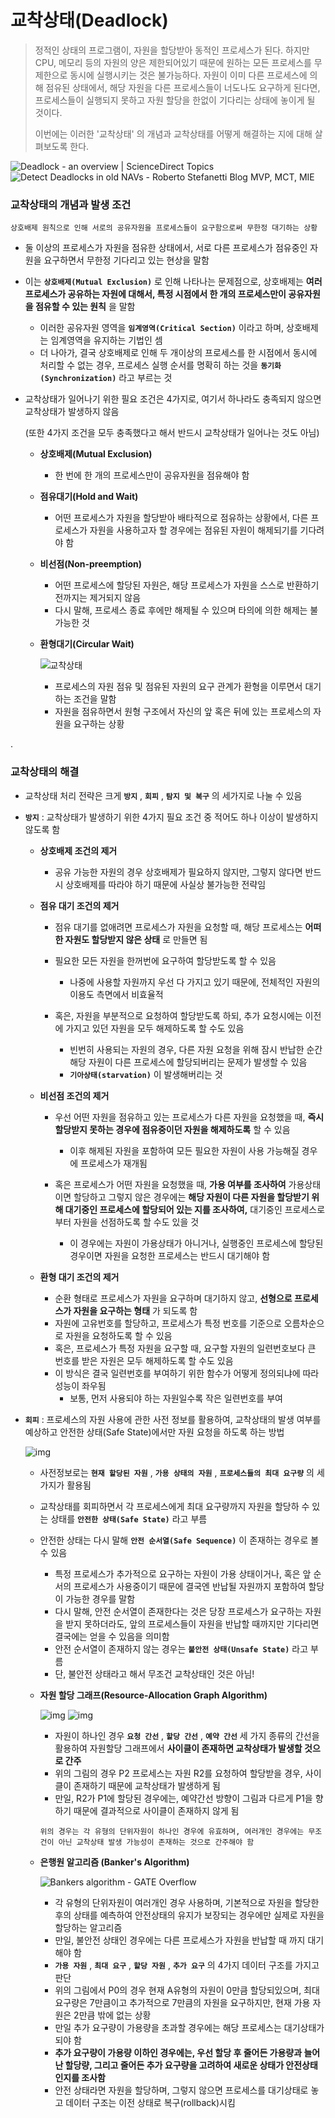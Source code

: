 # 교착상태(Deadlock)

> 정적인 상태의 프로그램이, 자원을 할당받아 동적인 프로세스가 된다. 하지만 CPU, 메모리 등의 자원의 양은 제한되어있기 때문에 원하는 모든 프로세스를 무제한으로 동시에 실행시키는 것은 불가능하다. 자원이 이미 다른 프로세스에 의해 점유된 상태에서, 해당 자원을 다른 프로세스들이 너도나도 요구하게 된다면, 프로세스들이 실행되지 못하고 자원 할당을 한없이 기다리는 상태에 놓이게 될 것이다. 
>
> 이번에는 이러한 '교착상태' 의 개념과 교착상태를 어떻게 해결하는 지에 대해 살펴보도록 한다.


![Deadlock - an overview | ScienceDirect Topics](https://ars.els-cdn.com/content/image/3-s2.0-B0122274105008516-gr6.gif) ![Detect Deadlocks in old NAVs - Roberto Stefanetti Blog MVP, MCT, MIE](https://i1.wp.com/robertostefanettinavblog.com/wp-content/uploads/2018/04/image022.jpg?resize=302%2C219)

### 교착상태의 개념과 발생 조건
```
상호배제 원칙으로 인해 서로의 공유자원을 프로세스들이 요구함으로써 무한정 대기하는 상황
```
- 둘 이상의 프로세스가 자원을 점유한 상태에서, 서로 다른 프로세스가 점유중인 자원을 요구하면서 무한정 기다리고 있는 현상을 말함

- 이는 __`상호배제(Mutual Exclusion)`__ 로 인해 나타나는 문제점으로, 상호배제는 __여러 프로세스가 공유하는 자원에 대해서, 특정 시점에서 한 개의 프로세스만이 공유자원을 점유할 수 있는 원칙__ 을 말함

  - 이러한 공유자원 영역을 __`임계영역(Critical Section)`__ 이라고 하며, 상호배제는 임계영역을 유지하는 기법인 셈
  - 더 나아가, 결국 상호배제로 인해 두 개이상의 프로세스를 한 시점에서 동시에 처리할 수 없는 경우, 프로세스 실행 순서를 명확히 하는 것을 __`동기화(Synchronization)`__ 라고 부르는 것

  

- 교착상태가 일어나기 위한 필요 조건은 4가지로, 여기서 하나라도 충족되지 않으면 교착상태가 발생하지 않음

  (또한 4가지 조건을 모두 충족했다고 해서 반드시 교착상태가 일어나는 것도 아님)

  - __상호배제(Mutual Exclusion)__

    - 한 번에 한 개의 프로세스만이 공유자원을 점유해야 함

  - __점유대기(Hold and Wait)__

    - 어떤 프로세스가 자원을 할당받아 배타적으로 점유하는 상황에서, 다른 프로세스가 자원을 사용하고자 할 경우에는 점유된 자원이 해제되기를 기다려야 함

  - __비선점(Non-preemption)__

    - 어떤 프로세스에 할당된 자원은, 해당 프로세스가 자원을 스스로 반환하기 전까지는 제거되지 않음
    - 다시 말해, 프로세스 종료 후에만 해제될 수 있으며 타의에 의한 해제는 불가능한 것

  - __환형대기(Circular Wait)__

    ![교착상태](https://img1.daumcdn.net/thumb/R800x0/?scode=mtistory2&fname=https%3A%2F%2Ft1.daumcdn.net%2Fcfile%2Ftistory%2F2505A94B595D1A332E)

    - 프로세스의 자원 점유 및 점유된 자원의 요구 관계가 환형을 이루면서 대기하는 조건을 말함
    - 자원을 점유하면서 원형 구조에서 자신의 앞 혹은 뒤에 있는 프로세스의 자원을 요구하는 상황

.

### 교착상태의 해결

- 교착상태 처리 전략은 크게 __`방지`__ , __`회피`__ , __`탐지 및 복구`__ 의 세가지로 나눌 수 있음

- __`방지`__ : 교착상태가 발생하기 위한 4가지 필요 조건 중 적어도 하나 이상이 발생하지 않도록 함

  - __상호배제 조건의 제거__ 

    - 공유 가능한 자원의 경우 상호배제가 필요하지 않지만, 그렇지 않다면 반드시 상호배제를 따라야 하기 때문에 사실상 불가능한 전략임

    

  - __점유 대기 조건의 제거__

    - 점유 대기를 없애려면 프로세스가 자원을 요청할 때, 해당 프로세스는 __어떠한 자원도 할당받지 않은 상태__ 로 만들면 됨

    - 필요한 모든 자원을 한꺼번에 요구하여 할당받도록 할 수 있음

      - 나중에 사용할 자원까지 우선 다 가지고 있기 때문에, 전체적인 자원의 이용도 측면에서 비효율적

    - 혹은, 자원을 부분적으로 요청하여 할당받도록 하되, 추가 요청시에는 이전에 가지고 있던 자원을 모두 해제하도록 할 수도 있음

      - 빈번히 사용되는 자원의 경우, 다른 자원 요청을 위해 잠시 반납한 순간 해당 자원이 다른 프로세스에 할당되버리는 문제가 발생할 수 있음
      - __`기아상태(starvation)`__ 이 발생해버리는 것

      

  - __비선점 조건의 제거__

    - 우선 어떤 자원을 점유하고 있는 프로세스가 다른 자원을 요청했을 때, __즉시 할당받지 못하는 경우에 점유중이던 자원을 해제하도록__ 할 수 있음

      - 이후 해제된 자원을 포함하여 모든 필요한 자원이 사용 가능해질 경우에 프로세스가 재개됨

    - 혹은 프로세스가 어떤 자원을 요청했을 때, __가용 여부를 조사하여__ 가용상태이면 할당하고 그렇지 않은 경우에는 __해당 자원이 다른 자원을 할당받기 위해 대기중인 프로세스에 할당되어 있는 지를 조사하여,__ 대기중인 프로세스로부터 자원을 선점하도록 할 수도 있을 것

      - 이 경우에는 자원이 가용상태가 아니거나, 실행중인 프로세스에 할당된 경우이면 자원을 요청한 프로세스는 반드시 대기해야 함

      

  - __환형 대기 조건의 제거__

    - 순환 형태로 프로세스가 자원을 요구하며 대기하지 않고, __선형으로 프로세스가 자원을 요구하는 형태__ 가 되도록 함
    - 자원에 고유번호를 할당하고, 프로세스가 특정 번호를 기준으로 오름차순으로 자원을 요청하도록 할 수 있음
    - 혹은, 프로세스가 특정 자원을 요구할 때, 요구할 자원의 일련번호보다 큰 번호를 받은 자원은 모두 해제하도록 할 수도 있음
    - 이 방식은 결국 일련번호를 부여하기 위한 함수가 어떻게 정의되냐에 따라 성능이 좌우됨
      - 보통, 먼저 사용되야 하는 자원일수록 작은 일련번호를 부여
      
      

- __`회피`__ : 프로세스의 자원 사용에 관한 사전 정보를 활용하여, 교착상태의 발생 여부를 예상하고 안전한 상태(Safe State)에서만 자원 요청을 하도록 하는 방법

  ![img](https://blog.kakaocdn.net/dn/dzKzTP/btq1jlpnlS9/QXTIMflJuHXaGC0v4lM6MK/img.png)

  - 사전정보로는 __`현재 할당된 자원`__ , __`가용 상태의 자원`__ , __`프로세스들의 최대 요구량`__ 의 세가지가 활용됨

  - 교착상태를 회피하면서 각 프로세스에게 최대 요구량까지 자원을 할당하 수 있는 상태를 __`안전한 상태(Safe State)`__ 라고 부름

  - 안전한 상태는 다시 말해 __`안전 순서열(Safe Sequence)`__ 이 존재하는 경우로 볼 수 있음

    - 특정 프로세스가 추가적으로 요구하는 자원이 가용 상태이거나, 혹은 앞 순서의 프로세스가 사용중이기 때문에 결국엔 반납될 자원까지 포함하여 할당이 가능한 경우를 말함
    - 다시 말해, 안전 순서열이 존재한다는 것은 당장 프로세스가 요구하는 자원을 받지 못하더라도,  앞의 프로세스들이 자원을 반납할 때까지만 기다리면 결국에는 얻을 수 있음을 의미함
    - 안전 순서열이 존재하지 않는 경우는 __`불안전 상태(Unsafe State)`__ 라고 부름
    - 단, 불안전 상태라고 해서 무조건 교착상태인 것은 아님!

    

  - __자원 할당 그래프(Resource-Allocation Graph Algorithm)__

    ![img](https://blog.kakaocdn.net/dn/2MRlU/btq1dyC175o/e83uiH7DljCv8JoeMAC56K/img.png) ![img](https://blog.kakaocdn.net/dn/rdYUy/btq1e7kTobW/U5Z3z5yZOKiMCwUoAsfoXk/img.png)

    - 자원이 하나인 경우  __`요청 간선`__ , __`할당 간선`__ , __`예약 간선`__ 세 가지 종류의 간선을 활용하여 자원할당 그래프에서 __사이클이 존재하면 교착상태가 발생할 것으로 간주__
    - 위의 그림의 경우 P2 프로세스는 자원 R2를 요청하여 할당받을 경우,  사이클이 존재하기 때문에 교착상태가 발생하게 됨
    - 만일, R2가 P1에 할당된 경우에는, 예약간선 방향이 그림과 다르게 P1을 향하기 때문에 결과적으로 사이클이 존재하지 않게 됨

    ```
    위의 경우는 각 유형의 단위자원이 하나인 경우에 유효하며, 여러개인 경우에는 무조건이 아닌 교착상태 발생 가능성이 존재하는 것으로 간주해야 함
    ```

    

  - __은행원 알고리즘 (Banker's Algorithm)__

    ![Bankers algorithm - GATE Overflow](https://gateoverflow.in/?qa=blob&qa_blobid=3691599697707191552)

    - 각 유형의 단위자원이 여러개인 경우 사용하며, 기본적으로 자원을 할당한 후의 상태를 예측하여 안전상태의 유지가 보장되는 경우에만 실제로 자원을 할당하는 알고리즘
    - 만일, 불안전 상태인 경우에는 다른 프로세스가 자원을 반납할 때 까지 대기해야 함
    - __`가용 자원`__ , __`최대 요구`__ , __`할당 자원`__ , __`추가 요구`__ 의 4가지 데이터 구조를 가지고 판단
    - 위의 그림에서 P0의 경우 현재 A유형의 자원이 0만큼 할당되있으며, 최대 요구량은 7만큼이고 추가적으로 7만큼의 자원을 요구하지만, 현재 가용 자원은 2만큼 밖에 없는 상황
    - 만일 추가 요구량이 가용량을 초과할 경우에는 해당 프로세스는 대기상태가 되야 함
    - __추가 요구량이 가용량 이하인 경우에는, 우선 할당 후 줄어든 가용량과 늘어난 할당량, 그리고 줄어든 추가 요구량을 고려하여 새로운 상태가 안전상태인지를 조사함__
    - 안전 상태라면 자원을 할당하며, 그렇지 않으면 프로세스를 대기상태로 놓고 데이터 구조는 이전 상태로 복구(rollback)시킴

